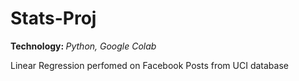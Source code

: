 # Stats-Proj
<b>Technology: </b><i>Python, Google Colab</i>

Linear Regression perfomed on Facebook Posts from UCI database
